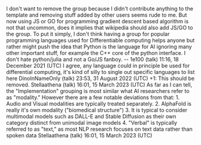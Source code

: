 I don\'t want to remove the group because I didn\'t contribute anything
to the template and removing stuff added by other users seems rude to
me. But now using JS or GO for programming gradient descent based
algorithm is not that uncommon, does it implies that wikipedia should
also add JS/GO to the group. To put it simply, I don\'t think having a
group for popular programming languages used for Differentiable
computing helps anyone but rather might push the idea that Python is the
language for AI ignoring many other important stuff, for example the C++
core of the python interface. I don\'t hate python/julia and not a Go/JS
fanboy. \-- 1e100 (talk) 11:16, 18 December 2021 (UTC) I agree, any
language could in principle be used for differential computing, it\'s
kind of silly to single out specific languages to list here
DinoInNameOnly (talk) 23:53, 31 August 2022 (UTC) +1: This should be
removed. Stellaathena (talk) 16:01, 15 March 2023 (UTC) As far as I can
tell, the \"Implementation\" grouping is most similar what AI
researchers refer to as \"modality.\" However there are a few notable
deviations from that: 1. Audio and Visual modalities are typically
treated separately. 2. AlphaFold is really it\'s own modality
(\"biomedical structure\") 3. It is typical to consider multimodal
models such as DALL-E and Stable Diffusion as their own category
distinct from unimodal image models 4. \"Verbal\" is typically referred
to as \"text,\" as most NLP research focuses on text data rather than
spoken data Stellaathena (talk) 16:01, 15 March 2023 (UTC)
